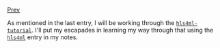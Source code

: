 [Prev](/FPGA_deployment/Wed_Apr_5_2023)

As mentioned in the last entry, I will be working through the [`hls4ml-tutorial`](https://github.com/fastmachinelearning/hls4ml-tutorial). I'll put my escapades in learning my way through that using the [`hls4ml`](/knowledge_base/hls4ml.md) entry in my notes.

